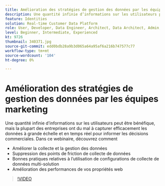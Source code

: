 ```yaml
---
title: Amélioration des stratégies de gestion des données par les équipes marketing
description: Une quantité infinie d’informations sur les utilisateurs peut être bénéfique, mais la plupart des entreprises ont du mal à capturer efficacement les données à grande échelle et en temps réel pour informer les décisions commerciales.
feature: Identities
solution: Real-time Customer Data Platform
role: User, Developer, Data Engineer, Architect, Data Architect, Admin, Leader
level: Beginner, Intermediate, Experienced
kt: 9726
thumbnail: 340371.jpg
source-git-commit: edd0bdb28a9b3d065a64a95af6a216b747577c77
workflow-type: tm+mt
source-wordcount: '104'
ht-degree: 0%

---
```


# Amélioration des stratégies de gestion des données par les équipes marketing

Une quantité infinie d’informations sur les utilisateurs peut être bénéfique, mais la plupart des entreprises ont du mal à capturer efficacement les données à grande échelle et en temps réel pour informer les décisions commerciales. Dans ce webinaire, découvrez comment

* Améliorer la collecte et la gestion des données
* Suppression des points de friction de collecte de données
* Bonnes pratiques relatives à l’utilisation de configurations de collecte de données multi-solution
* Amélioration des performances de vos propriétés web

>[!VIDEO](https://video.tv.adobe.com/v/340371/?quality=12&learn=on)
